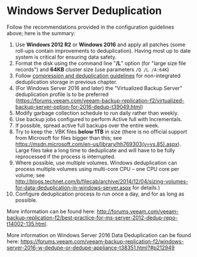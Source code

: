 # Windows Server Deduplication

Follow the recommendations provided in the configuration guidelines above; here is the summary:

1.  Use **Windows 2012 R2** or **Windows 2016** and apply all patches (some roll-ups contain improvements to deduplication). Having most up to date system is critical for ensuring data safety.
2.  Format the disk using the command line "**/L**" option (for "large size file records") and **64KB** cluster size (use parameters `/Q /L /A:64K`)
3.  Follow [compression and deduplication guidelines](./repository_type_dedupe.md#best-practices) for non-integrated deduplication storage in previous chapter.
4.  (For Windows Server 2016 and later) the "Virtualized Backup Server" deduplication profile is to be preferred (https://forums.veeam.com/veeam-backup-replication-f2/virtualized-backup-server-option-for-2016-dedup-t39049.html)
5.  Modify garbage collection schedule to run daily rather than weekly.
6.  Use backup jobs configured to perform Active full with Incrementals.
7.  If possible, spread active full backups over the entire week.
8.  Try to keep the .VBK files **below 1TB** in size (there is no official support from Microsoft for files bigger than this; see <https://msdn.microsoft.com/en-us/library/hh769303(v=vs.85).aspx>). Large files take a long time to deduplicate and will have to be fully reprocessed if the process is interrupted.
9.  Where possible, use multiple volumes. Windows deduplication can process multiple volumes using multi-core CPU – one CPU core per volume; see <http://blogs.technet.com/b/filecab/archive/2014/12/04/sizing-volumes-for-data-deduplication-in-windows-server.aspx> for details.)
10.  Configure deduplication process to run once a day, and for as long as possible.

More information can be found here: <http://forums.veeam.com/veeam-backup-replication-f2/best-practice-for-ms-server-2012-dedup-repo-t14002-135.html>.

More information on Windows Server 2016 Data Deduplication can be found here: https://forums.veeam.com/veeam-backup-replication-f2/windows-server-2016-w-dedupe-or-dedupe-appliance-t38351.html?#p212949
